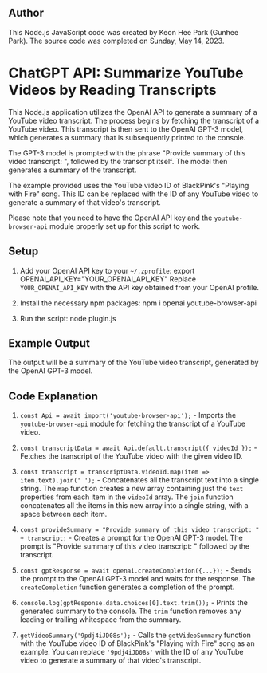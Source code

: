 ## Author

This Node.js JavaScript code was created by Keon Hee Park (Gunhee Park).
The source code was completed on Sunday, May 14, 2023.

# ChatGPT API: Summarize YouTube Videos by Reading Transcripts

This Node.js application utilizes the OpenAI API to generate a summary of a YouTube video transcript. The process begins by fetching the transcript of a YouTube video. This transcript is then sent to the OpenAI GPT-3 model, which generates a summary that is subsequently printed to the console.

The GPT-3 model is prompted with the phrase "Provide summary of this video transcript: ", followed by the transcript itself. The model then generates a summary of the transcript.

The example provided uses the YouTube video ID of BlackPink's "Playing with Fire" song. This ID can be replaced with the ID of any YouTube video to generate a summary of that video's transcript.

Please note that you need to have the OpenAI API key and the `youtube-browser-api` module properly set up for this script to work.

## Setup

1. Add your OpenAI API key to your `~/.zprofile`:
    export OPENAI_API_KEY="YOUR_OPENAI_API_KEY"
    Replace `YOUR_OPENAI_API_KEY` with the API key obtained from your OpenAI profile.

2. Install the necessary npm packages:
    npm i openai youtube-browser-api

3. Run the script:
    node plugin.js

## Example Output

The output will be a summary of the YouTube video transcript, generated by the OpenAI GPT-3 model.

## Code Explanation

1. `const Api = await import('youtube-browser-api');` - Imports the `youtube-browser-api` module for fetching the transcript of a YouTube video.

2. `const transcriptData = await Api.default.transcript({ videoId });` - Fetches the transcript of the YouTube video with the given video ID.

3. `const transcript = transcriptData.videoId.map(item => item.text).join(' ');` - Concatenates all the transcript text into a single string. The `map` function creates a new array containing just the `text` properties from each item in the `videoId` array. The `join` function concatenates all the items in this new array into a single string, with a space between each item.

4. `const provideSummary = "Provide summary of this video transcript: " + transcript;` - Creates a prompt for the OpenAI GPT-3 model. The prompt is "Provide summary of this video transcript: " followed by the transcript.

5. `const gptResponse = await openai.createCompletion({...});` - Sends the prompt to the OpenAI GPT-3 model and waits for the response. The `createCompletion` function generates a completion of the prompt.

6. `console.log(gptResponse.data.choices[0].text.trim());` - Prints the generated summary to the console. The `trim` function removes any leading or trailing whitespace from the summary.

7. `getVideoSummary('9pdj4iJD08s');` - Calls the `getVideoSummary` function with the YouTube video ID of BlackPink's "Playing with Fire" song as an example. You can replace `'9pdj4iJD08s'` with the ID of any YouTube video to generate a summary of that video's transcript.
